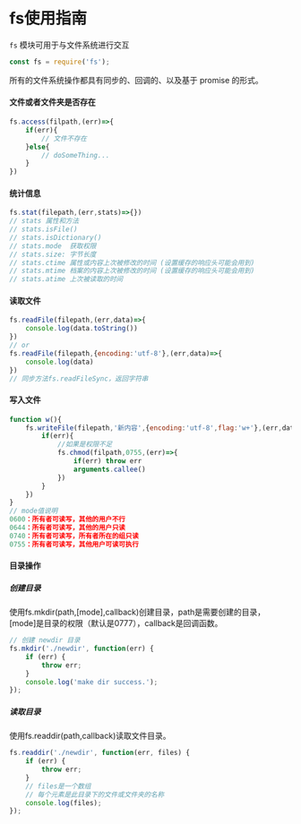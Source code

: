 # fs使用指南

`fs` 模块可用于与文件系统进行交互

```javascript
const fs = require('fs');
```

所有的文件系统操作都具有同步的、回调的、以及基于 promise 的形式。

#### 文件或者文件夹是否存在

```javascript
fs.access(filpath,(err)=>{
    if(err){
        // 文件不存在
    }else{
        // doSomeThing...
    }
})
```

#### 统计信息

```javascript
fs.stat(filepath,(err,stats)=>{})
// stats 属性和方法
// stats.isFile()
// stats.isDictionary()
// stats.mode  获取权限
// stats.size: 字节长度
// stats.ctime 属性或内容上次被修改的时间 (设置缓存的响应头可能会用到)
// stats.mtime 档案的内容上次被修改的时间 (设置缓存的响应头可能会用到)
// stats.atime 上次被读取的时间
```

#### 读取文件

```javascript
fs.readFile(filepath,(err,data)=>{
    console.log(data.toString())
})
// or
fs.readFile(filepath,{encoding:'utf-8'},(err,data)=>{
    console.log(data)
})
// 同步方法fs.readFileSync，返回字符串
```

#### 写入文件

```javascript
function w(){
    fs.writeFile(filepath,'新内容',{encoding:'utf-8',flag:'w+'},(err,data)=>{
		if(err){
            //如果是权限不足
            fs.chmod(filpath,0755,(err)=>{
                if(err) throw err
                arguments.callee()
            })
        }
    })
}
// mode值说明
0600：所有者可读写，其他的用户不行
0644：所有者可读写，其他的用户只读
0740：所有者可读写，所有者所在的组只读
0755：所有者可读写，其他用户可读可执行
```

#### 目录操作

##### 创建目录

使用fs.mkdir(path,[mode],callback)创建目录，path是需要创建的目录，[mode]是目录的权限（默认是0777），callback是回调函数。

```javascript
// 创建 newdir 目录
fs.mkdir('./newdir', function(err) {
    if (err) {
        throw err;
    }
    console.log('make dir success.');
});
```

##### 读取目录

使用fs.readdir(path,callback)读取文件目录。

```javascript
fs.readdir('./newdir', function(err, files) {
    if (err) {
        throw err;
    }
    // files是一个数组
    // 每个元素是此目录下的文件或文件夹的名称
    console.log(files);
});
```







​	